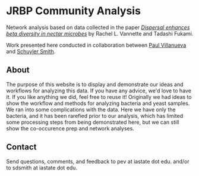 # JRBP Community Analysis


Network analysis based on data collected in the paper [*Dispersal enhances beta diversity in nectar microbes*][vannette_paper] by Rachel L. Vannette and Tadashi Fukami. 

Work presented here conducted in collaboration between [Paul Villanueva][paul_github] and [Schuyler Smith][schuyler_github].

## About

The purpose of this website is to display and demonstrate our ideas and workflows for analyzing this data. If you have any advice, we'd love to have it. If you like anything we did, feel free to reuse it! Originally we had ideas to show the workflow and methods for analyzing bacteria and yeast samples. We ran into some complications with the data. Here we have only the bacteria, and it has been rarefied prior to our analysis, which has limited some processing steps from being demonstrated here, but we can still show the co-occurence prep and network analyses.

## Contact

Send questions, comments, and feedback to pev at iastate dot edu.
and/or to sdsmith at iastate dot edu.

[vannette_paper]: https://doi.org/10.1111/ele.12787
[schuyler_github]: https://github.com/sdsmith1390
[paul_github]: https://github.com/pommevilla